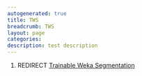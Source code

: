 ```yaml
---
autogenerated: true
title: TWS
breadcrumb: TWS
layout: page
categories: 
description: test description
---
```


1.  REDIRECT [Trainable Weka Segmentation](Trainable_Weka_Segmentation )
